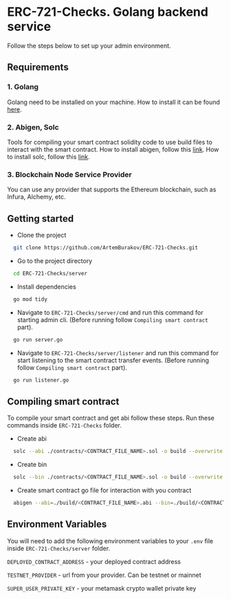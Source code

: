 # ERC-721-Checks. Golang backend service

Follow the steps below to set up your admin environment.

## Requirements

### 1. Golang

Golang need to be installed on your machine. How to install it can be found [here](https://go.dev/doc/install).

### 2. Abigen, Solc

Tools for compiling your smart contract solidity code to use build files to interact with the smart contract.
How to install abigen, follow this [link](https://geth.ethereum.org/docs/tools/abigen).
How to install solc, follow this [link](https://goethereumbook.org/smart-contract-compile/).

### 3. Blockchain Node Service Provider

You can use any provider that supports the Ethereum blockchain, such as Infura, Alchemy, etc.

## Getting started

- Clone the project

```bash
  git clone https://github.com/ArtemBurakov/ERC-721-Checks.git
```

- Go to the project directory

```bash
  cd ERC-721-Checks/server
```

- Install dependencies

```bash
  go mod tidy
```

- Navigate to `ERC-721-Checks/server/cmd` and run this command for starting admin cli. (Before running follow `Compiling smart contract` part).

```bash
  go run server.go
```

- Navigate to `ERC-721-Checks/server/listener` and run this command for start listening to the smart contract transfer events. (Before running follow `Compiling smart contract` part).

```bash
  go run listener.go
```

## Compiling smart contract

To compile your smart contract and get abi follow these steps. Run these commands inside `ERC-721-Checks` folder.

- Create abi

```bash
  solc --abi ./contracts/<CONTRACT_FILE_NAME>.sol -o build --overwrite
```

- Create bin

```bash
  solc --bin ./contracts/<CONTRACT_FILE_NAME>.sol -o build --overwrite
```

- Create smart contract go file for interaction with you contract

```bash
  abigen --abi=./build/<CONTRACT_FILE_NAME>.abi --bin=./build/<CONTRACT_FILE_NAME>.bin --pkg=contract --out=./../server/contract/<CONTRACT_FILE_NAME>.go
```

## Environment Variables

You will need to add the following environment variables to your `.env` file inside `ERC-721-Checks/server` folder.

`DEPLOYED_CONTRACT_ADDRESS` - your deployed contract address

`TESTNET_PROVIDER` - url from your provider. Can be testnet or mainnet

`SUPER_USER_PRIVATE_KEY` - your metamask crypto wallet private key
